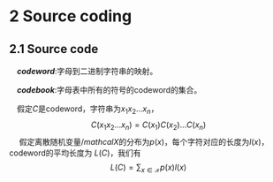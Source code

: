 # 2 Source coding

## 2.1 Source code

&emsp;***codeword***:字母到二进制字符串的映射。  

&emsp;***codebook***:字母表中所有的符号的codeword的集合。 



&emsp;假定$C$是codeword，字符串为$x_1x_2...x_n$， 
$$
C(x_1x_2...x_n)=C(x_1)C(x_2)...C(x_n)
$$
&emsp; 假定离散随机变量$/mathcal{X}$的分布为$p(x)$，每个字符对应的长度为$l(x)$，codeword的平均长度为 $L(C)$，我们有  
$$
L(C)=\sum_{x\in\mathcal{X}}{p(x)l(x)}
$$
